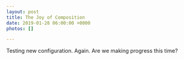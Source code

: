 ```yaml
---
layout: post
title: The Joy of Composition
date: 2019-01-28 06:00:00 +0000
photos: []

---
```

Testing new configuration. Again. Are we making progress this time?
